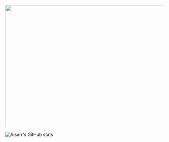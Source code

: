 <img src="https://github.com/Aisarr/test_repo/blob/main/HI%20I'M.png?raw=true" style="max-width: 100%; max-height: 10%; height: 1000">

![Aisarr's GitHub stats](https://github-readme-stats.vercel.app/api?username=Aisarr&hide=stars,commits,prs,issues,contribs&theme=radical)